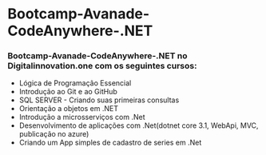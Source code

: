 # Bootcamp-Avanade-CodeAnywhere-.NET
### Bootcamp-Avanade-CodeAnywhere-.NET no Digitalinnovation.one com os seguintes cursos:
- Lógica de Programação Essencial
- Introdução ao Git e ao GitHub
- SQL SERVER - Criando suas primeiras consultas
- Orientação a objetos em .NET
- Introdução a microsserviços com .Net
- Desenvolvimento de aplicações com .Net(dotnet core 3.1, WebApi, MVC, publicação no azure)
- Criando um App simples de cadastro de series em .Net
